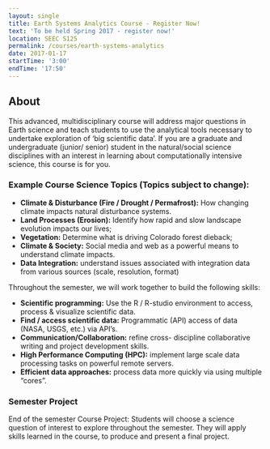 ```yaml
---
layout: single
title: Earth Systems Analytics Course - Register Now!
text: 'To be held Spring 2017 - register now!'
location: SEEC S125
permalink: /courses/earth-systems-analytics
date: 2017-01-17
startTime: '3:00'
endTime: '17:50'
---
```


## About

This advanced, multidisciplinary course will address major
questions in Earth science and teach students to use the
analytical tools necessary to undertake exploration of ‘big
scientific data’. If you are a graduate and undergraduate (junior/
senior) student in the natural/social science disciplines with an
interest in learning about computationally intensive science, this
course is for you.

### Example Course Science Topics (Topics subject to change):

* **Climate & Disturbance (Fire / Drought / Permafrost):** How
changing climate impacts natural disturbance systems.
* **Land Processes (Erosion):** Identify how rapid and slow
landscape evolution impacts our lives;
* **Vegetation:** Determine what is driving Colorado forest
dieback;
* **Climate & Society:** Social media and web as a powerful
means to understand climate impacts.
* **Data Integration:** understand issues associated with
integration data from various sources (scale, resolution, format)


Throughout the semester, we will work together to build the
following skills:

* **Scientific programming:** Use the R / R-studio environment to
access, process & visualize scientific data.
* **Find / access scientific data:** Programmatic (API) access of
data (NASA, USGS, etc.) via API’s.
* **Communication/Collaboration:** refine cross- discipline
collaborative writing and project development skills.
* **High Performance Computing (HPC):** implement large scale
data processing tasks on powerful remote servers.
* **Efficient data approaches:** process data more quickly via
using multiple “cores”.

### Semester Project

End of the semester Course Project: Students will choose a
science question of interest to explore throughout the semester.
They will apply skills learned in the course, to produce and
present a final project.
